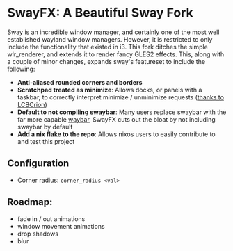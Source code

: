 # SwayFX: A Beautiful Sway Fork

Sway is an incredible window manager, and certainly one of the most well established wayland window managers. However, it is restricted to only include the functionality that existed in i3. This fork ditches the simple wlr_renderer, and extends it to render fancy GLES2 effects. This, along with a couple of minor changes, expands sway's featureset to include the following:

+ **Anti-aliased rounded corners and borders**
+ **Scratchpad treated as minimize**: Allows docks, or panels with a taskbar, to correctly interpret minimize / unminimize requests ([thanks to LCBCrion](https://github.com/swaywm/sway/issues/6457))
+ **Default to not compiling swaybar**: Many users replace swaybar with the far more capable [waybar](https://github.com/Alexays/Waybar), SwayFX cuts out the bloat by not including swaybar by default
+ **Add a nix flake to the repo**: Allows nixos users to easily contribute to and test this project

## Configuration
+ Corner radius: `corner_radius <val>`

## Roadmap:
+ fade in / out animations
+ window movement animations
+ drop shadows
+ blur
